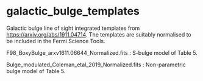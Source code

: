 # galactic_bulge_templates
Galactic bulge line of sight integrated templates from https://arxiv.org/abs/1911.04714.  The templates are suitably normalised to be included in the Fermi Science Tools.

F98_BoxyBulge_arxv1611.06644_Normalized.fits : S-bulge model of Table 5.

Bulge_modulated_Coleman_etal_2019_Normalized.fits : Non-parametric bulge model of Table 5.
